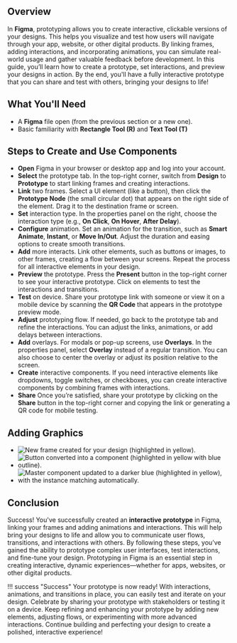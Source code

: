 
## Overview
In **Figma**, prototyping allows you to create interactive, clickable versions of your designs. This helps you visualize and test how users will navigate through your app, website, or other digital products. By linking frames, adding interactions, and incorporating animations, you can simulate real-world usage and gather valuable feedback before development. In this guide, you’ll learn how to create a prototype, set interactions, and preview your designs in action. By the end, you'll have a fully interactive prototype that you can share and test with others, bringing your designs to life!

## What You'll Need

* A **Figma** file open (from the previous section or a new one).
* Basic familiarity with **Rectangle Tool (R)** and **Text Tool (T)**

## Steps to Create and Use Components

* **Open** Figma in your browser or desktop app and log into your account.
* **Select** the prototype tab. In the top-right corner, switch from **Design** to **Prototype** to start linking frames and creating interactions.
* **Link** two frames. Select a UI element (like a button), then click the **Prototype Node** (the small circular dot) that appears on the right side of the element. Drag it to the destination frame or screen.
* **Set** interaction type. In the properties panel on the right, choose the interaction type (e.g., **On Click**, **On Hover**, **After Delay**).
* **Configure** animation. Set an animation for the transition, such as **Smart Animate**, **Instant**, or **Move In/Out**. Adjust the duration and easing options to create smooth transitions.
* **Add** more interacts. Link other elements, such as buttons or images, to other frames, creating a flow between your screens. Repeat the process for all interactive elements in your design.
* **Preview** the prototype. Press the **Present** button in the top-right corner to see your interactive prototype. Click on elements to test the interactions and transitions.
* **Test** on device. Share your prototype link with someone or view it on a mobile device by scanning the **QR Code** that appears in the prototype preview mode.
* **Adjust** prototyping flow.  If needed, go back to the prototype tab and refine the interactions. You can adjust the links, animations, or add delays between interactions.
* **Add** overlays. For modals or pop-up screens, use **Overlays**. In the properties panel, select **Overlay** instead of a regular transition. You can also choose to center the overlay or adjust its position relative to the screen.
* **Create** interactive components. If you need interactive elements like dropdowns, toggle switches, or checkboxes, you can create interactive components by combining frames with interactions.
* **Share** Once you’re satisfied, share your prototype by clicking on the **Share** button in the top-right corner and copying the link or generating a QR code for mobile testing.


<!-- !!! info "Info"
    *Shortcut Tip: Press `Alt` (Windows) or `Option` (Mac) while dragging an instance to duplicate it quickly.*

!!! warning "Warning"
    *Don’t edit an instance’s core structure (e.g., deleting the rectangle) unless you detach it first by right-clicking and selecting Detach Instance. This avoids breaking the link to the master component.* -->

## Adding Graphics
* ![New frame created for your design (highlighted in yellow).](images/screenshot1.png)
* ![Button converted into a component (highlighted in yellow with blue outline).](images/screenshot2.png)
* ![Master component updated to a darker blue (highlighted in yellow), with the instance matching automatically.](images/screenshot3.png)

## Conclusion

Success! You've successfully created an **interactive prototype** in Figma, linking your frames and adding animations and interactions. This will help bring your designs to life and allow you to communicate user flows, transitions, and interactions with others. By following these steps, you’ve gained the ability to prototype complex user interfaces, test interactions, and fine-tune your design. Prototyping in Figma is an essential step in creating interactive, dynamic experiences—whether for apps, websites, or other digital products.



!!! success "Success"
    Your prototype is now ready! With interactions, animations, and transitions in place, you can easily test and iterate on your design. Celebrate by sharing your prototype with stakeholders or testing it on a device. Keep refining and enhancing your prototype by adding new elements, adjusting flows, or experimenting with more advanced interactions. Continue building and perfecting your design to create a polished, interactive experience!
